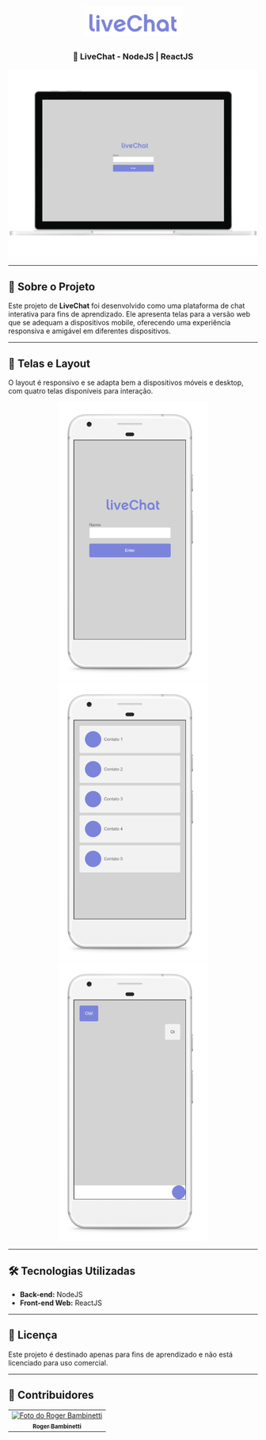 <h1 align="center">
  <img src="https://github.com/RogerBambinetti/live-chat-nodejs/blob/master/preview/logo.png" width="200">
</h1>

<h3 align="center">
  💬 LiveChat - NodeJS | ReactJS
</h3>

<p align="center">
  <img src="https://github.com/RogerBambinetti/live-chat-nodejs/blob/master/preview/Screenshot0.png" width="700">
</p>

---

## 🚀 Sobre o Projeto

Este projeto de **LiveChat** foi desenvolvido como uma plataforma de chat interativa para fins de aprendizado. Ele apresenta telas para a versão web que se adequam a dispositivos mobile, oferecendo uma experiência responsiva e amigável em diferentes dispositivos.

---

## 📱 Telas e Layout

O layout é responsivo e se adapta bem a dispositivos móveis e desktop, com quatro telas disponíveis para interação.

<p align="center">
  <img src="https://github.com/RogerBambinetti/live-chat-nodejs/blob/master/preview/Screenshot1.png" width="300">
  <img src="https://github.com/RogerBambinetti/live-chat-nodejs/blob/master/preview/Screenshot2.png" width="300">
  <img src="https://github.com/RogerBambinetti/live-chat-nodejs/blob/master/preview/Screenshot3.png" width="300">
</p>

---

## 🛠 Tecnologias Utilizadas

- **Back-end:** NodeJS
- **Front-end Web:** ReactJS

---

## 📄 Licença

Este projeto é destinado apenas para fins de aprendizado e não está licenciado para uso comercial.

---

## 👥 Contribuidores

<table align="center">
  <tr>
    <td align="center">
      <a href="https://github.com/RogerBambinetti">
        <img src="https://avatars0.githubusercontent.com/u/50684839?s=460&v=4" width="100px" alt="Foto do Roger Bambinetti"/>
        <br />
        <sub><b>Roger Bambinetti</b></sub>
      </a>
    </td>
  </tr>
</table>